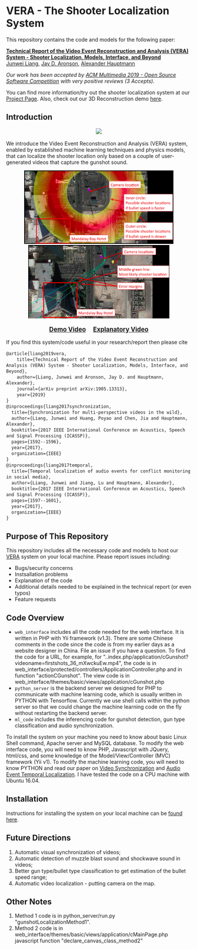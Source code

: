 # VERA - The Shooter Localization System

This repository contains the code and models for the following paper:


**[Technical Report of the Video Event Reconstruction and Analysis (VERA) System - Shooter Localization, Models, Interface, and Beyond](https://arxiv.org/abs/1905.13313)** \
[Junwei Liang](https://www.cs.cmu.edu/~junweil/),
[Jay D. Aronson](https://www.cmu.edu/dietrich/history/people/faculty/aronson.html),
[Alexander Hauptmann](https://www.cs.cmu.edu/~alex/)

*Our work has been accepted by [ACM Multimedia 2019 - Open Source Software Competition](https://www.acmmm.org/2019/call-for-open-source-software-competition/) with very positive reviews (3 Accepts).*

You can find more information/try out the shooter localization system at our [Project Page](https://vera.cs.cmu.edu/). Also, check out our 3D Reconstruction demo [here](https://vera.cs.cmu.edu/VERA_3D_Reconstruction).

## Introduction
<div align="center">
  <div style="">
      <img src="images/VERA_Shooter_Localization.gif" height="300px" />
  </div>
</div>

We introduce the Video Event Reconstruction and Analysis (VERA) system, enabled by established machine learning techniques and physics models, that can localize the shooter location only based on a couple of user-generated videos that capture the gunshot sound. 


<div align="center">
  <div style="">
      <img src="images/method1.png" height="200px" />
      <img src="images/method2.png" height="200px" />
  </div>
  <p style="font-weight:bold;font-size:1.2em;">
  	<a href="http://www.youtube.com/watch?feature=player_embedded&v=z0KFTXg5sqI" target="_blank">Demo Video</a> &nbsp; &nbsp;
    <a href="http://www.youtube.com/watch?feature=player_embedded&v=6q7LqqzrY2I" target="_blank">Explanatory Video</a>
  </p>
</div>

If you find this system/code useful in your research/report then please cite

```
@article{liang2019vera,
    title={Technical Report of the Video Event Reconstruction and Analysis (VERA) System - Shooter Localization, Models, Interface, and Beyond},
    author={Liang, Junwei and Aronson, Jay D. and Hauptmann, Alexander},
    journal={arXiv preprint arXiv:1905.13313},
    year={2019}
}
@inproceedings{liang2017synchronization,
  title={Synchronization for multi-perspective videos in the wild},
  author={Liang, Junwei and Huang, Poyao and Chen, Jia and Hauptmann, Alexander},
  booktitle={2017 IEEE International Conference on Acoustics, Speech and Signal Processing (ICASSP)},
  pages={1592--1596},
  year={2017},
  organization={IEEE}
}
@inproceedings{liang2017temporal,
  title={Temporal localization of audio events for conflict monitoring in social media},
  author={Liang, Junwei and Jiang, Lu and Hauptmann, Alexander},
  booktitle={2017 IEEE International Conference on Acoustics, Speech and Signal Processing (ICASSP)},
  pages={1597--1601},
  year={2017},
  organization={IEEE}
}
```


## Purpose of This Repository
This repository includes all the necessary code and models to host our [VERA](https://vera.cs.cmu.edu/) system on your local machine.
Please report issues including:
- Bugs/security concerns
- Instsallation problems
- Explanation of the code
- Additional details needed to be explained in the technical report (or even typos)
- Feature requests


## Code Overview
- `web_interface` includes all the code needed for the web interface. It is written in PHP with Yii framework (v1.3). There are some Chinese comments in the code since the code is from my earlier days as a website designer in China. File an issue if you have a question. To find the code for a URL, for example, for "..index.php/application/cGunshot?videoname=firstshots_36_mXwckuEw.mp4", the code is in web_interface/protected/controllers/ApplicationController.php and in function "actionCGunshot". The view code is in web_interface/themes/basic/views/application/cGunshot.php
- `python_server` is the backend server we designed for PHP to communicate with machine learning code, which is usually written in PYTHON with Tensorflow. Currently we use shell calls within the python server so that we could change the machine learning code on the fly without restarting the backend server.
- `ml_code` includes the inferencing code for gunshot detection, gun type classification and audio synchronization.

To install the system on your machine you need to know about basic Linux Shell command, Apache server and MySQL database. To modify the web interface code, you will need to know PHP, Javascript with JQuery, html/css, and some knowledge of the Model/View/Controller (MVC) framework (Yii v1). To modify the machine learning code, you will need to know PYTHON and read our paper on [Video Synchronization](https://ieeexplore.ieee.org/abstract/document/7952425) and [Audio Event Temporal Localization](https://ieeexplore.ieee.org/abstract/document/7952426). I have tested the code on a CPU machine with Ubuntu 16.04.

## Installation
Instructions for installing the system on your local machine can be [found here](INSTALL.md).

## Future Directions
1. Automatic visual synchronization of videos;
2. Automatic detection of muzzle blast sound and shockwave sound in videos;
3. Better gun type/bullet type classification to get estimation of the bullet speed range;
4. Automatic video localization - putting camera on the map.

## Other Notes
1. Method 1 code is in python_server/run.py "gunshotLocalizationMethod1".
2. Method 2 code is in web_interface/themes/basic/views/application/cMainPage.php javascript function "declare_canvas_class_method2"

